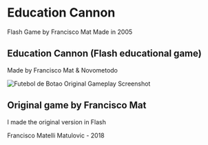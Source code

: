 # Education Cannon
Flash Game by Francisco Mat
Made in 2005

## Education Cannon (Flash educational game)
Made by Francisco Mat & Novometodo

![Futebol de Botao Original Gameplay Screenshot](2018-06-07-13:46:57-education-cannon.png.jpg)

## Original game by Francisco Mat
I made the original version in Flash

Francisco Matelli Matulovic - 2018